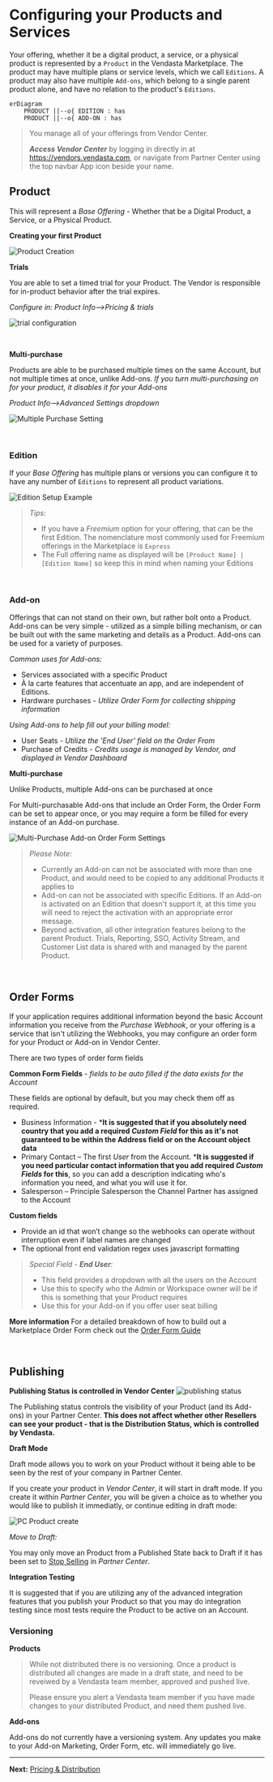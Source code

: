 # Configuring your Products and Services

Your offering, whether it be a digital product, a service, or a physical product is represented by a `Product` in the Vendasta Marketplace. The product may have multiple plans or service levels, which we call `Editions`. A product may also have multiple `Add-ons`, which belong to a single parent product alone, and have no relation to the product's `Editions`.

``` mermaid
erDiagram
    PRODUCT ||--o{ EDITION : has
    PRODUCT ||--o{ ADD-ON : has
```

<!-- theme: info -->
>You manage all of your offerings from Vendor Center.  
>
>_**Access Vendor Center**_ by logging in directly in at <a href="https://vendors.vendasta.com" target="_blank">https://vendors.vendasta.com</a>, or navigate from Partner Center using the top navbar App icon beside your name.

## Product

This will represent a _Base Offering_ - Whether that be a Digital Product, a Service, or a Physical Product.

**Creating your first Product**

![Product Creation](../../assets/images/getting_started/product_creation.png)

**Trials**

You are able to set a timed trial for your Product. The Vendor is responsible for in-product behavior after the trial expires.

_Configure in: Product Info-->Pricing & trials_

![trial configuration](../../assets/images/getting_started/VendorCenter_TrialConfig.png)

&nbsp;

**Multi-purchase**

Products are able to be purchased multiple times on the same Account, but not multiple times at once, unlike Add-ons. _If you turn multi-purchasing on for your product, it disables it for your Add-ons_

_Product Info-->Advanced Settings dropdown_

![Multiple Purchase Setting](../../assets/images/getting_started/VendorCenter_MultiPurchase.png)

&nbsp;

### Edition

If your _Base Offering_ has multiple plans or versions you can configure it to have any number of `Editions` to represent all product variations.

![Edition Setup Example](../../assets/images/getting_started/edition_configuration.png)

<!-- theme: info -->
>_Tips:_
>* If you have a _Freemium_ option for your offering, that can be the first Edition. The nomenclature most commonly used for Freemium offerings in the Marketplace is `Express`
>* The Full offering name as displayed will be `[Product Name] | [Edition Name]` so keep this in mind when naming your Editions

&nbsp;

### Add-on

Offerings that can not stand on their own, but rather bolt onto a Product. Add-ons can be very simple - utilized as a simple billing mechanism, or can be built out with the same marketing and details as a Product. Add-ons can be used for a variety of purposes. 

_Common uses for Add-ons:_
* Services associated with a specific Product
* À la carte features that accentuate an app, and are independent of Editions.
* Hardware purchases - _Utilize Order Form for collecting shipping information_

_Using Add-ons to help fill out your billing model:_
* User Seats - _Utilize the 'End User' field on the Order From_
* Purchase of Credits - _Credits usage is managed by Vendor, and displayed in Vendor Dashboard_


**Multi-purchase**

Unlike Products, multiple Add-ons can be purchased at once

For Multi-purchasable Add-ons that include an Order Form, the Order Form can be set to appear once, or you may require a form be filled for every instance of an Add-on purchase.

![Multi-Purchase Add-on Order Form Settings](../../assets/images/getting_started/VendorCenter_Addon_Multipurchase.png)

<!-- theme: warning -->
>_Please Note:_
>
>* Currently an Add-on can not be associated with more than one Product, and would need to be copied to any additional Products it applies to
>* Add-on can not be associated with specific Editions. If an Add-on is activated on an Edition that doesn't support it, at this time you will need to reject the activation with an appropriate error message.
>* Beyond activation, all other integration features belong to the parent Product. Trials, Reporting, SSO, Activity Stream, and Customer List data is shared with and managed by the parent Product.

&nbsp;

## Order Forms

If your application requires additional information beyond the basic Account information you receive from the _Purchase Webhook_, or your offering is a service that isn't utilizing the Webhooks, you may configure an order form for your Product or Add-on in Vendor Center.

There are two types of order form fields

**Common Form Fields** - _fields to be auto filled if the data exists for the Account_

These fields are optional by default, but you may check them off as required.

* Business Information - ***It is suggested that if you absolutely need country that you add a required _Custom Field_ for this as it's not guaranteed to be within the Address field or on the Account object data**
* Primary Contact – The first *User* from the Account. ***It is suggested if you need particular contact information that you add required _Custom Fields_ for this**, so you can add a description indicating who's information you need, and what you will use it for.
* Salesperson – Principle Salesperson the Channel Partner has assigned to the Account

**Custom fields**

* Provide an id that won’t change so the webhooks can operate without interruption even if label names are changed
* The optional front end validation regex uses javascript formatting

<!-- theme: info -->
>_Special Field - **End User**:_
>* This field provides a dropdown with all the users on the Account
>* Use this to specify who the Admin or Workspace owner will be if this is something that your Product requires
>* Use this for your Add-on if you offer user seat billing

**More information** 
For a detailed breakdown of how to build out a Marketplace Order Form check out the [Order Form Guide](https://docs.google.com/document/d/1kYCSYxcSu650aWa9fhaQnDEFiXP1jiPGdShtKK8kO80/edit?usp=sharing)

&nbsp;

## Publishing

**Publishing Status is controlled in Vendor Center**
![publishing status](../../assets/images/getting_started/publishing_status.png)

The Publishing status controls the visibility of your Product (and its Add-ons) in your Partner Center. **This does not affect whether other Resellers can see your product - that is the Distribution Status, which is controlled by Vendasta.**

**Draft Mode**

Draft mode allows you to work on your Product without it being able to be seen by the rest of your company in Partner Center. 


If you create your product in _Vendor Center_, it will start in draft mode. If you create it within _Partner Center_, you will be given a choice as to whether you would like to publish it immediatly, or continue editing in draft mode:

![PC Product create](../../assets/images/getting_started/pc_product_create.png)


_Move to Draft:_

 You may only move an Product from a Published State back to Draft if it has been set to [Stop Selling](https://support.vendasta.com/hc/en-us/articles/4406952901015#h_cf09ba71-da66-4723-8b6d-b0072f540079) in _Partner Center_. 

**Integration Testing**

It is suggested that if you are utilizing any of the advanced integration features that you publish your Product so that you may do integration testing since most tests require the Product to be active on an Account.


### Versioning
**Products**
<!-- theme: warning -->
>While not distributed there is no versioning. Once a product is distributed all changes are made in a draft state, and need to be reveiwed by a Vendasta team member, approved and pushed live. 
>
>Please ensure you alert a Vendasta team member if you have made changes to your distributed Product, and need them pushed live.

**Add-ons**

Add-ons do not currently have a versioning system. Any updates you make to your Add-on Marketing, Order Form, etc. will immediately go live.

---

**Next:** [Pricing & Distribution](https://developers.vendasta.com/vendor/ZG9jOjIxMDYwOTE0-pricing-and-distribution)